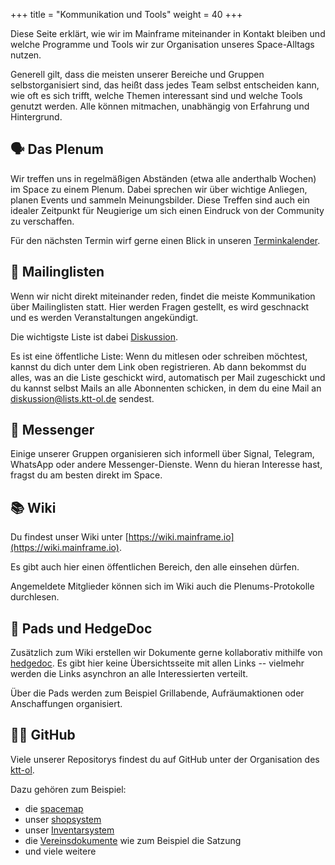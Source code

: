 +++
title = "Kommunikation und Tools"
weight = 40
+++

Diese Seite erklärt, wie wir im Mainframe miteinander in Kontakt bleiben und
welche Programme und Tools wir zur Organisation unseres Space-Alltags nutzen.

Generell gilt, dass die meisten unserer Bereiche und Gruppen selbstorganisiert
sind, das heißt dass jedes Team selbst entscheiden kann, wie oft es sich trifft,
welche Themen interessant sind und welche Tools genutzt werden. Alle können
mitmachen, unabhängig von Erfahrung und Hintergrund.

## 🗣️ Das Plenum

Wir treffen uns in regelmäßigen Abständen (etwa alle anderthalb Wochen) im Space
zu einem Plenum. Dabei sprechen wir über wichtige Anliegen, planen Events und
sammeln Meinungsbilder. Diese Treffen sind auch ein idealer Zeitpunkt für
Neugierige um sich einen Eindruck von der Community zu verschaffen.

Für den nächsten Termin wirf gerne einen Blick in unseren [Terminkalender](@/calendar.md).

## 📨 Mailinglisten

Wenn wir nicht direkt miteinander reden, findet die meiste Kommunikation über
Mailinglisten statt. Hier werden Fragen gestellt, es wird geschnackt und es
werden Veranstaltungen angekündigt.

Die wichtigste Liste ist dabei
[Diskussion](https://mailman.ktt-ol.de/postorius/lists/diskussion.lists.ktt-ol.de/).

Es ist eine öffentliche Liste: Wenn du mitlesen oder schreiben möchtest, kannst
du dich unter dem Link oben registrieren. Ab dann bekommst du alles, was an die
Liste geschickt wird, automatisch per Mail zugeschickt und du kannst selbst
Mails an alle Abonnenten schicken, in dem du eine Mail an
[diskussion@lists.ktt-ol.de](mailto:diskussion@lists.ktt-ol.de) sendest.

## 💬 Messenger

Einige unserer Gruppen organisieren sich informell über Signal, Telegram,
WhatsApp oder andere Messenger-Dienste. Wenn du hieran Interesse hast, fragst du
am besten direkt im Space.

## 📚 Wiki

Du findest unser Wiki unter [https://wiki.mainframe.io](https://wiki.mainframe.io).

Es gibt auch hier einen öffentlichen Bereich, den alle einsehen dürfen.

Angemeldete Mitglieder können sich im Wiki auch die Plenums-Protokolle durchlesen.

## 📝 Pads und HedgeDoc

Zusätzlich zum Wiki erstellen wir Dokumente gerne kollaborativ mithilfe von
[hedgedoc](https://md.mainframe.io). Es gibt hier keine Übersichtsseite mit allen Links
-- vielmehr werden die Links asynchron an alle Interessierten verteilt.

Über die Pads werden zum Beispiel Grillabende, Aufräumaktionen oder
Anschaffungen organisiert.

## 🧑‍💻 GitHub

Viele unserer Repositorys findest du auf GitHub unter der Organisation des
[ktt-ol](https://github.com/ktt-ol).

Dazu gehören zum Beispiel:

* die [spacemap](https://github.com/ktt-ol/spacemap)
* unser [shopsystem](https://github.com/ktt-ol/ktt-shopsystem)
* unser [Inventarsystem](https://github.com/ktt-ol/ktt-inventory-system)
* die [Vereinsdokumente](https://github.com/ktt-ol/articles-of-association) wie zum Beispiel die Satzung
* und viele weitere

